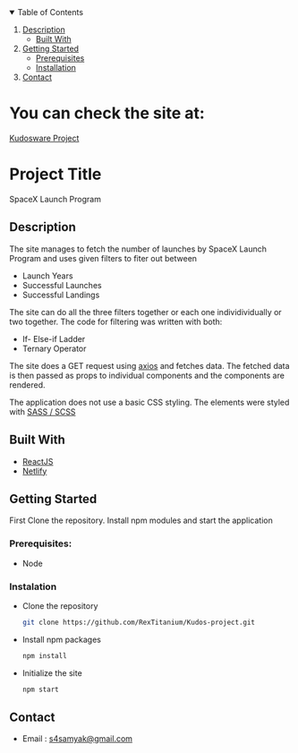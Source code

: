 <details open="open">
  <summary>Table of Contents</summary>
  <ol>
    <li>
      <a href="#description">Description</a>
      <ul>
        <li><a href="#built-with">Built With</a></li>
      </ul>
    </li>
    <li>
      <a href="#getting-started">Getting Started</a>
      <ul>
        <li><a href="#prerequisites">Prerequisites</a></li>
        <li><a href="#installation">Installation</a></li>
      </ul>
    </li>
    <li><a href="#contact">Contact</a></li>
  </ol>
</details>

# You can check the site at:
[Kudosware Project](https://kudosware-project.netlify.app)

# Project Title

SpaceX Launch Program

## Description

The site manages to fetch the number of launches by SpaceX Launch Program and uses given filters to fiter out between
* Launch Years
* Successful Launches
* Successful Landings

The site can do all the three filters together or each one individividually or two together. The code for filtering was written with both:
* If- Else-if Ladder
* Ternary Operator

The site does a GET request using [axios](https://www.npmjs.com/package/axios) and fetches data. The fetched data is then passed as props to individual components and the components are rendered.

The application does not use a basic CSS styling. The elements were styled with [SASS / SCSS](https://www.npmjs.com/package/node-sass)

## Built With
* [ReactJS](https://reactjs.org/)
* [Netlify](https://www.netlify.com/)


## Getting Started

First Clone the repository. Install npm modules and start the application

### Prerequisites:
* Node

### Instalation
* Clone the repository
   ```sh
   git clone https://github.com/RexTitanium/Kudos-project.git
   ```
* Install npm packages
  ```sh
  npm install
  ```
* Initialize the site
  ```sh
  npm start
  ```

## Contact
* Email : s4samyak@gmail.com
